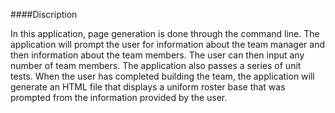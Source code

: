 ####Discription

In this application, page generation is done through the command line. The application will prompt the user for information about the team manager and then information about the team members. The user can then input any number of team members. The application also passes a series of unit tests. When the user has completed building the team, the application will generate an HTML file that displays a uniform roster base that was prompted from the information provided by the user.

